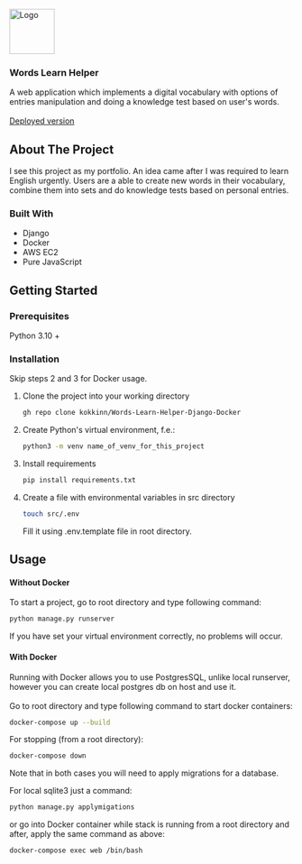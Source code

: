 <br>
<div >
  <a href="https://github.com/kokkinn/Words-Learn-Helper-Django-Docker" >
    <img src="https://words-learn-helper.com/static/favicon.ico" alt="Logo" width="80" height="80">
  </a>
<h3>Words Learn Helper</h3>
  <p>
    A web application which implements a digital vocabulary with options of entries manipulation and doing a knowledge 
test based on user's words.
    <br>
    <br>
    <a href="https://words-learn-helper.com">Deployed version</a>
  </p>
</div>

## About The Project

I see this project as my portfolio. An idea came after I was required to learn English urgently. Users are a
able to create new words in their vocabulary, combine them into sets and do knowledge tests based on personal entries.

### Built With

* Django
* Docker
* AWS EC2
* Pure JavaScript

## Getting Started

### Prerequisites

Python 3.10 +

### Installation

Skip steps 2 and 3 for Docker usage.

1. Clone the project into your working directory
   ```sh
   gh repo clone kokkinn/Words-Learn-Helper-Django-Docker
   ```
2. Create Python's virtual environment, f.e.:
   ```sh
   python3 -m venv name_of_venv_for_this_project
   ```
3. Install requirements
   ```sh
   pip install requirements.txt
   ```
4. Create a file with environmental variables in src directory
    ```sh
   touch src/.env
   ```
   Fill it using .env.template file in root directory.

## Usage

#### Without Docker

To start a project, go to root directory and type following command:

 ```sh
python manage.py runserver
```

If you have set your virtual environment correctly, no problems will occur.

#### With Docker

Running with Docker allows you to use PostgresSQL, unlike local runserver, however you can create local postgres db on host and use it.
<br>
<br>
Go to root directory and type following command to start docker containers:

 ```sh
docker-compose up --build
```

For stopping (from a root directory):

 ```sh
docker-compose down
```

Note that in both cases you will need to apply migrations for a 
database. 

For local sqlite3 just a command:
 ```sh
python manage.py applymigations
```
or go into Docker container while stack is running from a root directory and after,
apply the same command as above: 
 ```sh
docker-compose exec web /bin/bash
```